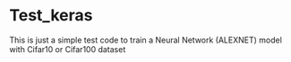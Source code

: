 # Test_keras  <br />
This is just a simple test code to train a Neural Network (ALEXNET) model with Cifar10 or Cifar100 dataset <br />
